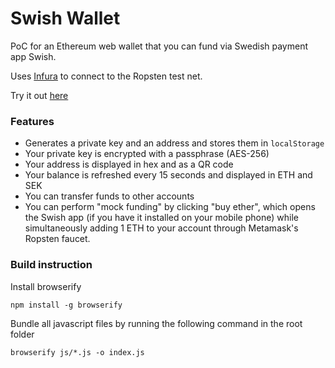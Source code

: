 # Swish Wallet

PoC for an Ethereum web wallet that you can fund via Swedish payment app Swish.

Uses [Infura](https://www.infura.io) to connect to the Ropsten test net.

Try it out [here](https://monkybrain.github.io/swish-wallet/)

### Features
* Generates a private key and an address and stores them in `localStorage`
* Your private key is encrypted with a passphrase (AES-256)
* Your address is displayed in hex and as a QR code
* Your balance is refreshed every 15 seconds and displayed in ETH and SEK
* You can transfer funds to other accounts
* You can perform "mock funding" by clicking "buy ether", which opens the Swish app (if you have it installed on your mobile phone) while simultaneously adding 1 ETH to your account through Metamask's Ropsten faucet.

### Build instruction

Install browserify

`npm install -g browserify`

Bundle all javascript files by running the following command in the root folder

`browserify js/*.js -o index.js`
